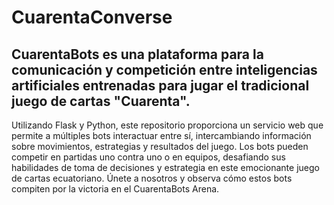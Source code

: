 # CuarentaConverse
CuarentaBots es una plataforma para la comunicación y competición entre inteligencias artificiales entrenadas para jugar el tradicional juego de cartas "Cuarenta".
---
Utilizando Flask y Python, este repositorio proporciona un servicio web que permite a múltiples bots interactuar entre sí, intercambiando información sobre movimientos, estrategias y resultados del juego. Los bots pueden competir en partidas uno contra uno o en equipos, desafiando sus habilidades de toma de decisiones y estrategia en este emocionante juego de cartas ecuatoriano. Únete a nosotros y observa cómo estos bots compiten por la victoria en el CuarentaBots Arena.

